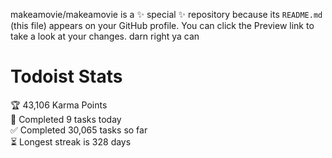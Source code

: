 makeamovie/makeamovie is a ✨ special ✨ repository because its `README.md` (this file) appears on your GitHub profile.
You can click the Preview link to take a look at your changes. darn right ya can

# Todoist Stats

<!-- TODO-IST:START -->
🏆  43,106 Karma Points           
🌸  Completed 9 tasks today           
✅  Completed 30,065 tasks so far           
⏳  Longest streak is 328 days
<!-- TODO-IST:END -->